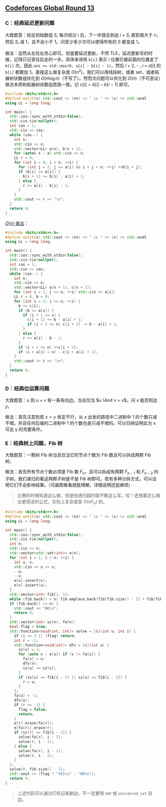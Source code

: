 ## [Codeforces Global Round 13](https://codeforces.com/contest/1491/)


### C：经典延迟更新问题

大致题意：给定初始数组 S, 每次经过 i 后，下一步就会到达 $i + S_i$ 直到值大于 n，然后 $S_i$ 减 1，且不会小于 1。问至少多少次可以使得所有的 S 都变成 1。

做法：显然从左往右贪心即可。但是要延迟更新，不然 TLE，延迟更新写的时候，记得只记录往后走的一步。具体来讲用 `b[i]` 表示 i 位置已被前面的位置走了 `b[i]` 次。因此 `ans += std::max(0, a[i] - b[i] - 1)`，然后 $i + 2, \cdots, i + a[i]$ 的 `b[i]` 都要加 1。直接这么做复杂度 $O(n^2)$，我们可以用线段树，或者 set，或者拓展树状数组优化到 $O(n \log n)$（不写了）。然而次问题可以优化到 $O(n)$（不可思议）做法本质和拓展树状数组思路一致。记 $c[i] = b[i] - b[i - 1]$ 即可。

``` C++
#include <bits/stdc++.h>
#define watch(x) std::cout << (#x) << " is " << (x) << std::endl
using LL = long long;

int main() {
  std::ios::sync_with_stdio(false);
  std::cin.tie(nullptr);
  int cas = 1;
  std::cin >> cas;
  while (cas--) {
    int n;
    std::cin >> n;
    std::vector<LL> a(n), b(n + 1);
    for (auto& x : a) std::cin >> x;
    LL r = 0;
    for (int i = 0; i < n; ++i) {
      for (int j = 2; j <= a[i] && i + j < n; ++j) ++b[i + j];
      if (b[i] >= a[i]) {
        b[i + 1] += b[i] - a[i] + 1;
      } else {
        r += a[i] - b[i] - 1;
      }
    }
    std::cout << r << "\n";
  }
  return 0;
}
```

[$O(n)$ 做法](https://codeforces.com/contest/1491/submission/108758256)：

``` C++
#include <bits/stdc++.h>
#define watch(x) std::cout << (#x) << " is " << (x) << std::endl
using LL = long long;

int main() {
  std::ios::sync_with_stdio(false);
  std::cin.tie(nullptr);
  int cas = 1;
  std::cin >> cas;
  while (cas--) {
    int n;
    std::cin >> n;
    std::vector<LL> a(n + 1), c(n + 1);
    for (int i = 1; i <= n; ++i) std::cin >> a[i];
    LL r = 0, b = 0;
    for (int i = 1; i <= n; ++i) {
      b += c[i];
      if (b >= a[i]) {
        if (i + 1 <= n) {
          c[i + 1] += b - a[i] + 1;
          if (i + 2 <= n) c[i + 2] -= b - a[i] + 1;
        }
      } else {
        r += a[i] - b - 1;
      }
      if (i + 2 <= n) ++c[i + 2];
      if (i + a[i] < n) --c[i + a[i] + 1];
    }
    std::cout << r << "\n";
  }
  return 0;
}
```



### D：经典位运算问题

大致题意：u 到 $u + v$ 有一条有向边，当且仅当 $u \And v = v$。问 $x$ 能否到达 $y$。

做法：首先注意到若 $x > y$ 肯定不行，从 $x$ 出发的路径中二进制中 1 的个数只减不增。并且任何后缀的二进制中 1 的个数也是只减不增的。可以归纳证明此为 x 可达 y 的充要条件。


### E：经典树上问题，Fib 树

大致题意：一颗树 Fib 树当且仅当它的节点个数为 Fib 数且可以拆成两颗 Fib 树。

做法：首先所有节点个数必须是 Fib 数 $F_n$，且可以拆成有两颗 $F_{n - 1}$ 和 $F_{n- 2}$ 的子树。我们递归的看这两颗子树是不是 Fib 树即可。若有多种分拆方式，可以证明它们不会影响结果。（可画图看看就能理解，详细说明还挺麻烦）

> 比赛的时候知道这么做，但是怕递归超时就不敢这么写，哎！还想着怎么搞出更简洁的公式，实际上复杂度是 $O(n F_n)$ 的。

``` C++
#include <bits/stdc++.h>
#define watch(x) std::cout << (#x) << " is " << (x) << std::endl
using LL = long long;

int main() {
  std::ios::sync_with_stdio(false);
  std::cin.tie(nullptr);
  int n;
  std::cin >> n;
  std::vector<std::set<int>> e(n);
  for (int i = 1; i < n; ++i) {
    int u, v;
    std::cin >> u >> v;
    --u;
    --v;
    e[u].insert(v);
    e[v].insert(u);
  }
  std::vector<int> fib{1, 1};
  while (fib.back() < n) fib.emplace_back(fib[fib.size() - 2] + fib[fib.size() - 1]);
  if (fib.back() != n) {
    std::cout << "NO\n";
    return 0;
  }
  std::vector<int> sz(n), fa(n);
  bool flag = true;
  std::function<void(int, int)> solve = [&](int u, int i) {
    if (i <= 3 || !flag) return;
    int r = -1;
    std::function<void(int)> dfs = [&](int u) {
      sz[u] = 1;
      for (auto v : e[u]) if (v != fa[u]) {
        fa[v] = u;
        dfs(v);
        sz[u] += sz[v];
      }
      if (sz[u] == fib[i - 1] || sz[u] == fib[i - 2]) {
        r = u;
      }
    };
    fa[u] = -1;
    dfs(u);
    if (r == -1) {
      flag = false;
      return;
    }
    e[r].erase(fa[r]);
    e[fa[r]].erase(r);
    if (sz[r] == fib[i - 1]) {
      solve(fa[r], i - 2);
      solve(r, i - 1);
    } else {
      solve(fa[r], i - 1);
      solve(r, i - 2);
    }
  };
  solve(0, fib.size() - 1);
  std::cout << (flag ? "YES\n" : "NO\n");
  return 0;
}
```

> 上述代码可以通过打标记来删边，不一定要用 set 或 `unordered_set` 存边。
